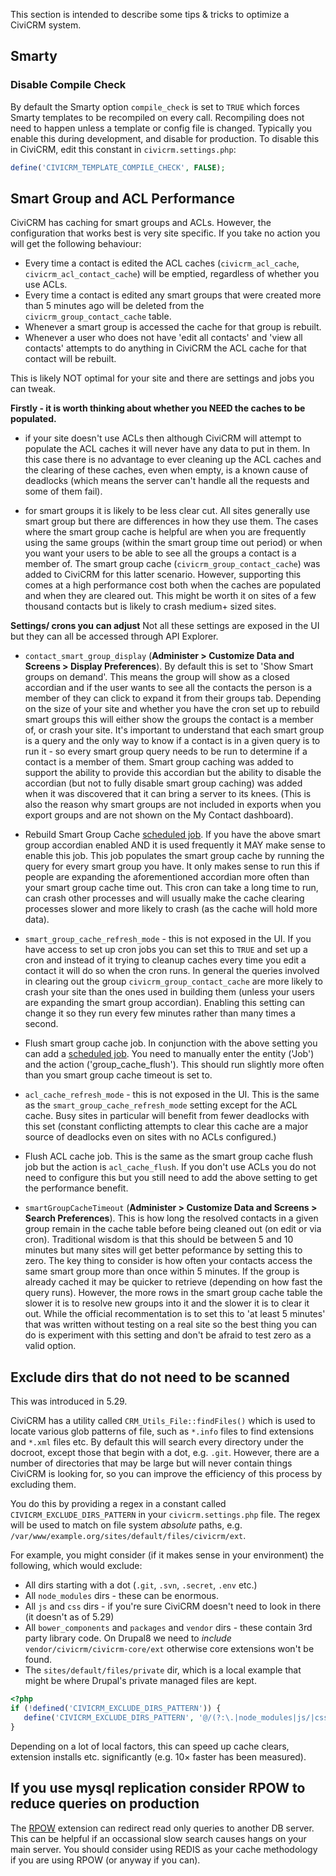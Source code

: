 This section is intended to describe some tips & tricks to optimize a CiviCRM system.

## Smarty

### Disable Compile Check

By default the Smarty option `compile_check` is set to `TRUE` which forces Smarty templates to be recompiled on every call.
Recompiling does not need to happen unless a template or config file is changed. Typically you enable this during development, and disable for production.
To disable this in CiviCRM, edit this constant in `civicrm.settings.php`:

```php
define('CIVICRM_TEMPLATE_COMPILE_CHECK', FALSE);
```

## Smart Group and ACL Performance

CiviCRM has caching for smart groups and ACLs. However, the configuration that works best is very site specific. If you take no action you will get the following behaviour:
- Every time a contact is edited the ACL caches (`civicrm_acl_cache`, `civicrm_acl_contact_cache`) will be emptied, regardless of whether you use ACLs.
- Every time a contact is edited any smart groups that were created more than 5 minutes ago will be deleted from the `civicrm_group_contact_cache` table.
- Whenever a smart group is accessed the cache for that group is rebuilt.
- Whenever a user who does not have 'edit all contacts' and 'view all contacts' attempts to do anything in CiviCRM the ACL cache for that contact will be rebuilt.

This is likely NOT optimal for your site and there are settings and jobs you can tweak.

**Firstly - it is worth thinking about whether you NEED the caches to be populated.**

- if your site doesn't use ACLs then although CiviCRM will attempt to populate the ACL caches it will never have any data to put in them. In this case there is no advantage to ever cleaning up the ACL caches and the clearing of these caches, even when empty, is a known cause of deadlocks (which means the server can't handle all the requests and some of them fail).

- for smart groups it is likely to be less clear cut. All sites generally use smart group but there are differences in how they use them. The cases where the smart group cache is helpful are when you are frequently using the same groups (within the smart group time out period) or when you want your users to be able to see all the groups a contact is a member of. The smart group cache (`civicrm_group_contact_cache`) was added to CiviCRM for this latter scenario. However, supporting this comes at a high performance cost both when the caches are populated and when they are cleared out. This might be worth it on sites of a few thousand contacts but is likely to crash medium+ sized sites. 

**Settings/ crons you can adjust**
Not all these settings are exposed in the UI but they can all be accessed through API Explorer.

- `contact_smart_group_display` (**Administer > Customize Data and Screens > Display Preferences**). By default this is set to 'Show Smart groups on demand'. This means the group will show as a closed accordian and if the user wants to see all the contacts the person is a member of they can click to expand it from their groups tab. Depending on the size of your site and whether you have the cron set up to rebuild smart groups this will either show the groups the contact is a member of, or crash your site. It's important to understand that each smart group is a query and the only way to know if a contact is in a given query is to run it - so every smart group query needs to be run to determine if a contact is a member of them. Smart group caching was added to support the ability to provide this accordian but the ability to disable the accordian (but not to fully disable smart group caching) was added when it was discovered that it can bring a server to its knees. (This is also the reason why smart groups are not included in exports when you export groups and are not shown on the My Contact dashboard).

- Rebuild Smart Group Cache [scheduled job](../setup/jobs.md). If you have the above smart group accordian enabled AND it is used frequently it MAY make sense to enable this job. This job populates the smart group cache by running the query for every smart group you have. It only makes sense to run this if people are expanding the aforementioned accordian more often than your smart group cache time out. This cron can take a long time to run, can crash other processes and will usually make the cache clearing processes slower and more likely to crash (as the cache will hold more data).

- `smart_group_cache_refresh_mode` - this is not exposed in the UI. If you have access to set up cron jobs you can set this to `TRUE` and set up a cron and instead of it trying to cleanup caches every time you edit a contact it will do so when the cron runs. In general the queries involved in clearing out the group `civicrm_group_contact_cache` are more likely to crash your site than the ones used in building them (unless your users are expanding the smart group accordian). Enabling this setting can change it so they run every few minutes rather than many times a second.

- Flush smart group cache job. In conjunction with the above setting you can add a [scheduled job](../setup/jobs.md). You need to manually enter the entity ('Job') and the action ('group_cache_flush'). This should run slightly more often than you smart group cache timeout is set to.

- `acl_cache_refresh_mode` - this is not exposed in the UI. This is the same as the `smart_group_cache_refresh_mode` setting except for the ACL cache. Busy sites in particular will benefit from fewer deadlocks with this set (constant conflicting attempts to clear this cache are a major source of deadlocks even on sites with no ACLs configured.)

- Flush ACL cache job. This is the same as the smart group cache flush job but the action is `acl_cache_flush`. If you don't use ACLs you do not need to configure this but you still need to add the above setting to get the performance benefit.

- `smartGroupCacheTimeout` (**Administer > Customize Data and Screens > Search Preferences**). This is how long the resolved contacts in a given group remain in the cache table before being cleaned out (on edit or via cron). Traditional wisdom is that this should be between 5 and 10 minutes but many sites will get better peformance by setting this to zero. The key thing to consider is how often your contacts access the same smart group more than once within 5 minutes. If the group is already cached it may be quicker to retrieve (depending on how fast the query runs). However, the more rows in the smart group cache table the slower it is to resolve new groups into it and the slower it is to clear it out. While the official recommentation is to set this to 'at least 5 minutes' that was written without testing on a real site so the best thing you can do is experiment with this setting and don't be afraid to test zero as a valid option.

## Exclude dirs that do not need to be scanned

This was introduced in 5.29.

CiviCRM has a utility called `CRM_Utils_File::findFiles()` which is used to locate various glob patterns of file, such as `*.info` files to find extensions and `*.xml` files etc. By default this will search every directory under the docroot, except those that begin with a dot, e.g. `.git`. However, there are a number of directories that may be large but will never contain things CiviCRM is looking for, so you can improve the efficiency of this process by excluding them.

You do this by providing a regex in a constant called `CIVICRM_EXCLUDE_DIRS_PATTERN` in your `civicrm.settings.php` file. The regex will be used to match on file system *absolute* paths, e.g. `/var/www/example.org/sites/default/files/civicrm/ext`.

For example, you might consider (if it makes sense in your environment) the following, which would exclude:

- All dirs starting with a dot (`.git`, `.svn`, `.secret`, `.env` etc.)
- All `node_modules` dirs - these can be enormous.
- All `js` and `css` dirs - if you're sure CiviCRM doesn't need to look in there (it doesn't as of 5.29)
- All `bower_components` and `packages` and `vendor` dirs - these contain 3rd party library code. On Drupal8 we need to *include* `vendor/civicrm/civicrm-core/ext` otherwise core extensions won't be found.
- The `sites/default/files/private` dir, which is a local example that might be where Drupal's private managed files are kept.

```php
<?php
if (!defined('CIVICRM_EXCLUDE_DIRS_PATTERN')) {
   define('CIVICRM_EXCLUDE_DIRS_PATTERN', '@/(?:\.|node_modules|js/|css/|bower_components|packages/|vendor/(?!civicrm/civicrm-core/ext)|sites/default/files/private)@');
}
```

Depending on a lot of local factors, this can speed up cache clears, extension installs etc. significantly (e.g. 10× faster has been measured).

## If you use mysql replication consider RPOW to reduce queries on production

The [RPOW](https://github.com/totten/rpow) extension can redirect read only queries to another DB server. This can be helpful if an occassional slow search causes hangs on your main server. You should consider using REDIS as your cache methodology if you are using RPOW (or anyway if you can).
